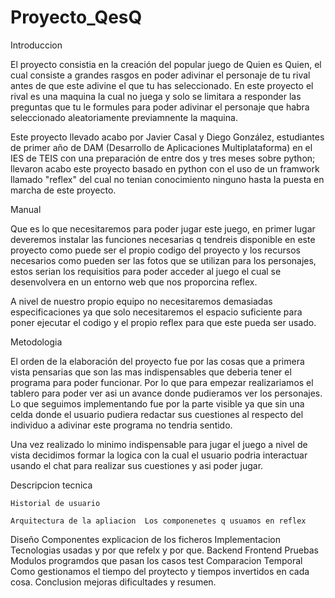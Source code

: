 ﻿# Proyecto_QesQ

Introduccion

 El proyecto consistia en la creación del popular juego de Quien es Quien, el cual consiste a grandes rasgos en poder adivinar el personaje de tu rival antes de que este adivine el que tu has seleccionado. En este proyecto el rival es una maquina la cual no juega y solo se limitara a responder las preguntas que tu le formules para poder adivinar el personaje que habra seleccionado aleatoriamente previamnente la maquina.
    
Este proyecto llevado acabo por Javier Casal y Diego González, estudiantes de primer año de DAM (Desarrollo de Aplicaciones Multiplataforma) en el IES de TEIS con una preparación de entre dos y tres meses sobre python; llevaron acabo este proyecto basado en python con el uso de un framwork llamado "reflex" del cual no tenian conocimiento ninguno hasta la puesta en marcha de este proyecto.
    
Manual 

Que es lo que necesitaremos para poder jugar este juego, en primer lugar deveremos instalar las funciones necesarias q tendreis disponible en este proyecto como puede ser el propio codigo del proyecto y los recursos necesarios como pueden ser las fotos que se utilizan para los personajes, estos serian los requisitios para poder acceder al juego el cual se desenvolvera en un entorno web que nos proporcina reflex.
    
A nivel de nuestro propio equipo no necesitaremos demasiadas especificaciones ya que solo  necesitaremos el espacio suficiente para poner ejecutar el codigo y el propio reflex para que este pueda ser usado. 
    
    
Metodologia 

El orden de la elaboración del proyecto fue por las cosas que a primera vista pensarias que son las mas indispensables que deberia tener el programa para poder funcionar. Por lo que para empezar realizariamos el tablero para poder ver asi un avance donde pudieramos ver los personajes. Lo que seguimos implementando fue por la parte visible ya que sin una celda donde el usuario pudiera redactar sus cuestiones al respecto del individuo a adivinar este programa no tendria sentido. 

Una vez realizado lo minimo indispensable para jugar el juego a nivel de vista decidimos formar la logica con la cual el usuario podria interactuar usando el chat para realizar sus cuestiones y asi poder jugar. 
    
Descripcion tecnica

    Historial de usuario

    Arquitectura de la apliacion  Los componenetes q usuamos en reflex
Diseño
    Componentes 
        explicacion de los ficheros 
Implementacion
    Tecnologias 
        usadas y por que refelx y por que.
    Backend 
    Frontend
Pruebas
    Modulos programdos que pasan los casos test
Comparacion Temporal 
    Como gestionamos el tiempo del proytecto y tiempos invertidos en cada cosa.
Conclusion
    mejoras dificultades y resumen.
